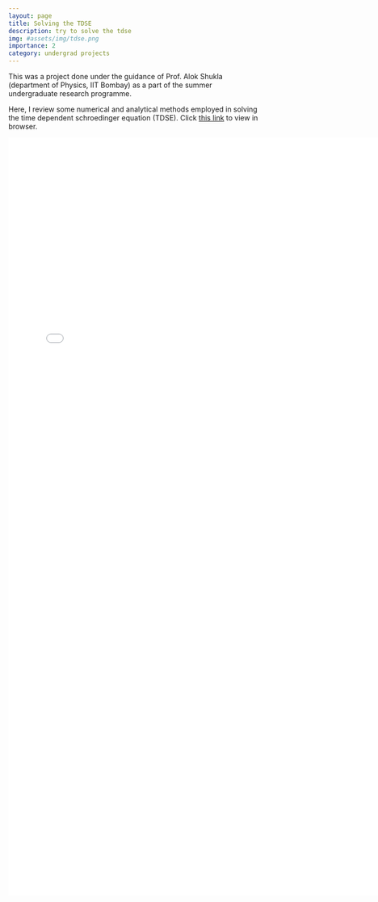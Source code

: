 ```yaml
---
layout: page
title: Solving the TDSE
description: try to solve the tdse
img: #assets/img/tdse.png
importance: 2
category: undergrad projects
---
```


This was a project done under the guidance of Prof. Alok Shukla (department of Physics, IIT Bombay) as a part of the summer undergraduate research programme.

Here, I review some numerical and analytical methods employed in solving the time dependent schroedinger equation (TDSE). Click [this link](https://siddhant-midha.github.io/assets/pdf/project_pdf/tdse_report.pdf) to view in browser. 


<embed src="/assets/pdf/project_pdf/tdse_report.pdf" type="application/pdf" width="750" height="1500">
